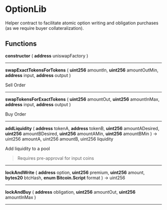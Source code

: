 # OptionLib

Helper contract to facilitate atomic option writing
and obligation purchases (as we require buyer collateralization).

> 




## Functions



**constructor** ( **address** uniswapFactory ) 



> 

___




**swapExactTokensForTokens** ( **uint256** amountIn, **uint256** amountOutMin, **address** input, **address** output ) 

Sell Order

> 

___



**swapTokensForExactTokens** ( **uint256** amountOut, **uint256** amountInMax, **address** input, **address** output ) 

Buy Order

> 

___




**addLiquidity** ( **address** tokenA, **address** tokenB, **uint256** amountADesired, **uint256** amountBDesired, **uint256** amountAMin, **uint256** amountBMin )  → uint256 amountA, uint256 amountB, uint256 liquidity

Add liquidity to a pool


> Requires pre-approval for input coins


___



**lockAndWrite** ( **address** option, **uint256** premium, **uint256** amount, **bytes20** btcHash, **enum Bitcoin.Script** format )  → uint256



> 

___



**lockAndBuy** ( **address** obligation, **uint256** amountOut, **uint256** amountInMax ) 



> 

___




